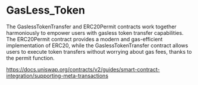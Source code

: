 # GasLess_Token

The GaslessTokenTransfer and ERC20Permit contracts work together harmoniously to empower users with gasless token transfer capabilities.
The ERC20Permit contract provides a modern and gas-efficient implementation of ERC20,
while the GaslessTokenTransfer contract allows users to execute token transfers without worrying about gas fees, thanks to the permit function.

https://docs.uniswap.org/contracts/v2/guides/smart-contract-integration/supporting-meta-transactions
